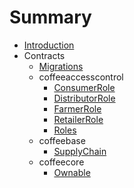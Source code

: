 # Summary

* [Introduction](README.md)
* Contracts
    * [Migrations](docs/Migrations.md)
    * coffeeaccesscontrol
        * [ConsumerRole](docs/coffeeaccesscontrol/ConsumerRole.md)
        * [DistributorRole](docs/coffeeaccesscontrol/DistributorRole.md)
        * [FarmerRole](docs/coffeeaccesscontrol/FarmerRole.md)
        * [RetailerRole](docs/coffeeaccesscontrol/RetailerRole.md)
        * [Roles](docs/coffeeaccesscontrol/Roles.md)
    * coffeebase
        * [SupplyChain](docs/coffeebase/SupplyChain.md)
    * coffeecore
        * [Ownable](docs/coffeecore/Ownable.md)

